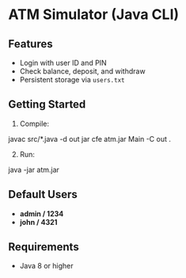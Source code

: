 # ATM Simulator (Java CLI)

## Features
- Login with user ID and PIN
- Check balance, deposit, and withdraw
- Persistent storage via `users.txt`

## Getting Started
1. Compile:

javac src/*.java -d out
jar cfe atm.jar Main -C out .

2. Run:

java -jar atm.jar


## Default Users
- **admin / 1234**
- **john / 4321**

## Requirements
- Java 8 or higher
